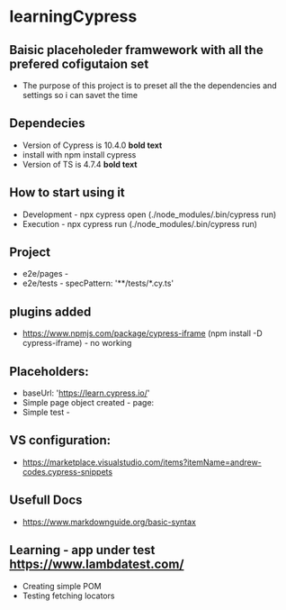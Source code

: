 # learningCypress

## Baisic placeholeder framwework with all the prefered cofigutaion set
- The purpose of this project is to preset all the the dependencies and settings so i can savet the time 

## Dependecies 
- Version of Cypress is 10.4.0 **bold text**
- install with npm install cypress 
-  Version of TS is 4.7.4 **bold text**

## How to start using it 
-  Development - npx cypress open (./node_modules/.bin/cypress run)
-  Execution - npx cypress run (./node_modules/.bin/cypress run)

## Project 
- e2e/pages - 
- e2e/tests - specPattern: '**/tests/*.cy.ts'
## plugins added
- https://www.npmjs.com/package/cypress-iframe (npm install -D cypress-iframe) - no working 

## Placeholders:
- baseUrl: 'https://learn.cypress.io/'
- Simple page object created - page: 
- Simple test - 

## VS configuration: 
- https://marketplace.visualstudio.com/items?itemName=andrew-codes.cypress-snippets

## Usefull Docs
- https://www.markdownguide.org/basic-syntax

## Learning - app under test https://www.lambdatest.com/
- Creating simple POM 
- Testing fetching locators 
